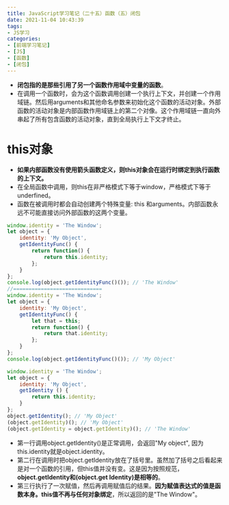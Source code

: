 ```yaml
---
title: JavaScript学习笔记（二十五）函数（五）闭包
date: 2021-11-04 10:43:39
tags:
- JS学习
categories:
- [前端学习笔记]
- [JS]
- [函数]
- [闭包]
---
```


* **闭包指的是那些引用了另一个函数作用域中变量的函数**。
* 在调用一个函数时，会为这个函数调用创建一个执行上下文，并创建一个作用域链。然后用arguments和其他命名参数来初始化这个函数的活动对象。外部函数的活动对象是内部函数作用域链上的第二个对像。这个作用域链一直向外串起了所有包含函数的活动对象，直到全局执行上下文才终止。

# this对象

* **如果内部函数没有使用箭头函数定义，则this对象会在运行时绑定到执行函数的上下文。**
* 在全局函数中调用，则this在非严格模式下等于window，严格模式下等于underfined。
* 函数在被调用时都会自动创建两个特殊变量: this 和arguments。内部函数永远不可能直接访问外部函数的这两个变量。

```js
window.identity = 'The Window'; 
let object = { 
    identity: 'My Object', 
    getIdentityFunc() { 
        return function() { 
            return this.identity; 
        }; 
    } 
}; 
console.log(object.getIdentityFunc()()); // 'The Window'
//=============================
window.identity = 'The Window'; 
let object = { 
    identity: 'My Object', 
    getIdentityFunc() { 
        let that = this; 
        return function() { 
            return that.identity; 
        }; 
    } 
}; 
console.log(object.getIdentityFunc()()); // 'My Object' 
```

```js
window.identity = 'The Window'; 
let object = { 
    identity: 'My Object', 
    getIdentity () { 
        return this.identity; 
    } 
};
object.getIdentity(); // 'My Object' 
(object.getIdentity)(); // 'My Object' 
(object.getIdentity = object.getIdentity)(); // 'The Window'
```
* 第一行调用object.getIdentity()是正常调用，会返回"My object", 因为this.identity就是object.identity。
* 第二行在调用时把object.getIdentity放在了括号里。虽然加了括号之后看起来是对一个函数的引用，但this值并没有变。这是因为按照规范，**object.getIdentity和(object.get Identity)是相等的**。
* 第三行执行了一次赋值，然后再调用赋值后的结果。**因为赋值表达式的值是函数本身。this值不再与任何对象绑定**，所以返回的是"The Window"。

